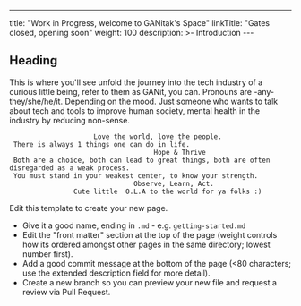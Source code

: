 ---
title: "Work in Progress, welcome to GANitak's Space"
linkTitle: "Gates closed, opening soon"
weight: 100
description: >- Introduction
     ---
## Heading

This is where you'll see unfold the journey into the tech industry of a curious little being, refer to them as GANit, you can. Pronouns are -any- they/she/he/it. Depending on the mood. Just someone who wants to talk about tech and tools to improve human society, mental health in the industry by reducing non-sense. 
     
                     
                         Love the world, love the people.
     There is always 1 things one can do in life.
                                        Hope & Thrive
     Both are a choice, both can lead to great things, both are often disregarded as a weak process. 
     You must stand in your weakest center, to know your strength. 
                                   Observe, Learn, Act.
                    Cute little  O.L.A to the world for ya folks :)                            


Edit this template to create your new page.

* Give it a good name, ending in `.md` - e.g. `getting-started.md`
* Edit the "front matter" section at the top of the page (weight controls how its ordered amongst other pages in the same directory; lowest number first).
* Add a good commit message at the bottom of the page (<80 characters; use the extended description field for more detail).
* Create a new branch so you can preview your new file and request a review via Pull Request.

